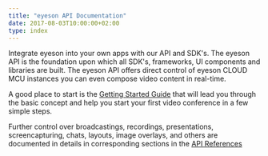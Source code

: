 ```yaml
---
title: "eyeson API Documentation"
date: 2017-08-03T10:00:00+02:00
type: index
---
```


Integrate eyeson into your own apps with our API and SDK's.  The eyeson API is
the foundation upon which all SDK's, frameworks, UI components and libraries
are built. The eyeson API offers direct control of eyeson CLOUD MCU instances
you can even compose video content in real-time.

A good place to start is the [Getting Started Guide](getting-started/) that
will lead you through the basic concept and help you start your first video
conference in a few simple steps.

Further control over broadcastings, recordings, presentations, screencapturing,
chats, layouts, image overlays, and others are documented in details in corresponding sections in the [API References](api-reference/)
